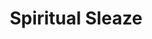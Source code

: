 ---
artist: Rejoicer
title: 'Spiritual Sleaze'
apple_link: 'https://music.apple.com/us/album/spiritual-sleaze/1487736835'
link: 'https://www.dropbox.com/s/sabbm16fks1z5ds/Rejoicer.zip?dl=1'
content: ""
new_image: ../assets/FFWD/Rejoicer.png
published_date: '2020-03-25T21:21:04.000Z'
---